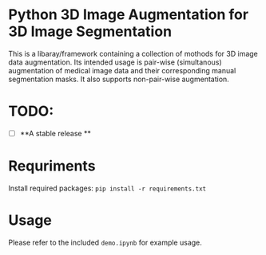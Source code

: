 # Python 3D Image Augmentation for 3D Image Segmentation
This is a libaray/framework containing a collection of mothods for 3D image data augmentation. Its intended usage is pair-wise (simultanous) augmentation of medical image data and their corresponding manual segmentation masks. It also supports non-pair-wise augmentation.

# TODO:
- [ ] **A stable release **


# Requriments
Install required packages: `pip install -r requirements.txt`

# Usage
Please refer to the included `demo.ipynb` for example usage.
